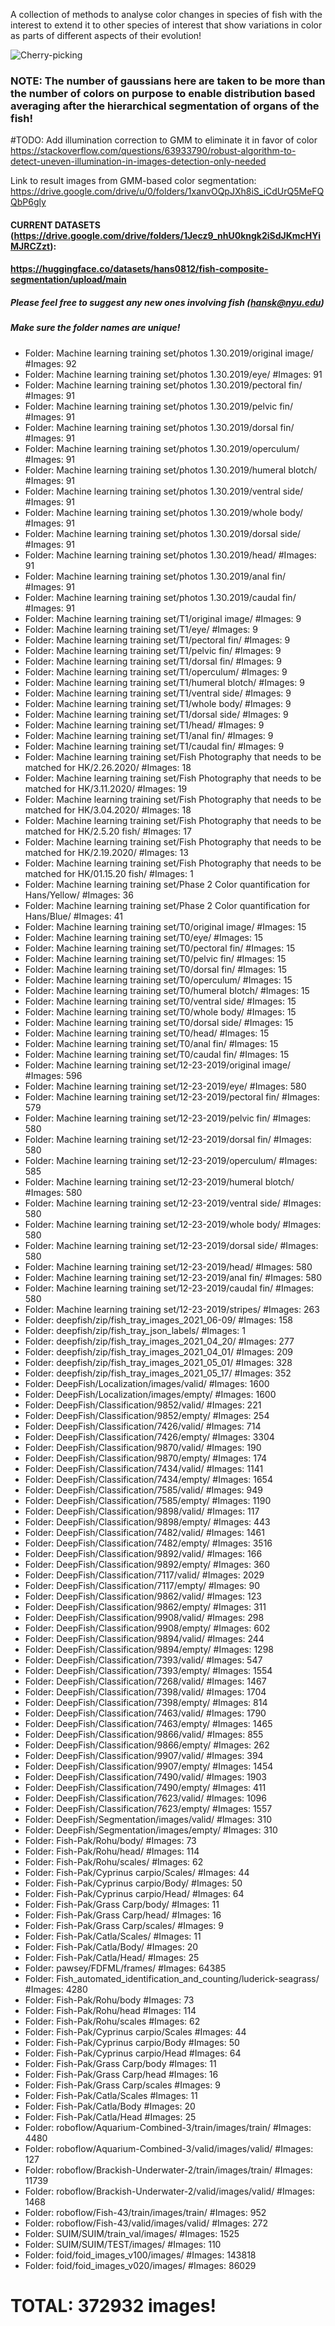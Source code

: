 A collection of methods to analyse color changes in species of fish with the interest to extend it to other species of interest that show variations in color as parts of different aspects of their evolution! 

![Cherry-picking](resources/sample_results.png?raw=true "Sample GMM Color Distributions")

### NOTE: The number of gaussians here are taken to be more than the number of colors on purpose to enable distribution based averaging after the hierarchical segmentation of organs of the fish!

#TODO: Add illumination correction to GMM to eliminate it in favor of color
https://stackoverflow.com/questions/63933790/robust-algorithm-to-detect-uneven-illumination-in-images-detection-only-needed

Link to result images from GMM-based color segmentation: https://drive.google.com/drive/u/0/folders/1xanvOQpJXh8iS_iCdUrQ5MeFQQbP6gly

#### CURRENT DATASETS (https://drive.google.com/drive/folders/1Jecz9_nhU0kngk2iSdJKmcHYiMJRCZzt):
#### https://huggingface.co/datasets/hans0812/fish-composite-segmentation/upload/main

##### Please feel free to suggest any new ones involving fish (hansk@nyu.edu)

##### Make sure the folder names are unique!

 - Folder: Machine learning training set/photos 1.30.2019/original image/ #Images: 92
 - Folder: Machine learning training set/photos 1.30.2019/eye/ #Images: 91
 - Folder: Machine learning training set/photos 1.30.2019/pectoral fin/ #Images: 91
 - Folder: Machine learning training set/photos 1.30.2019/pelvic fin/ #Images: 91
 - Folder: Machine learning training set/photos 1.30.2019/dorsal fin/ #Images: 91
 - Folder: Machine learning training set/photos 1.30.2019/operculum/ #Images: 91
 - Folder: Machine learning training set/photos 1.30.2019/humeral blotch/ #Images: 91
 - Folder: Machine learning training set/photos 1.30.2019/ventral side/ #Images: 91
 - Folder: Machine learning training set/photos 1.30.2019/whole body/ #Images: 91
 - Folder: Machine learning training set/photos 1.30.2019/dorsal side/ #Images: 91
 - Folder: Machine learning training set/photos 1.30.2019/head/ #Images: 91
 - Folder: Machine learning training set/photos 1.30.2019/anal fin/ #Images: 91
 - Folder: Machine learning training set/photos 1.30.2019/caudal fin/ #Images: 91
 - Folder: Machine learning training set/T1/original image/ #Images: 9
 - Folder: Machine learning training set/T1/eye/ #Images: 9
 - Folder: Machine learning training set/T1/pectoral fin/ #Images: 9
 - Folder: Machine learning training set/T1/pelvic fin/ #Images: 9
 - Folder: Machine learning training set/T1/dorsal fin/ #Images: 9
 - Folder: Machine learning training set/T1/operculum/ #Images: 9
 - Folder: Machine learning training set/T1/humeral blotch/ #Images: 9
 - Folder: Machine learning training set/T1/ventral side/ #Images: 9
 - Folder: Machine learning training set/T1/whole body/ #Images: 9
 - Folder: Machine learning training set/T1/dorsal side/ #Images: 9
 - Folder: Machine learning training set/T1/head/ #Images: 9
 - Folder: Machine learning training set/T1/anal fin/ #Images: 9
 - Folder: Machine learning training set/T1/caudal fin/ #Images: 9
 - Folder: Machine learning training set/Fish Photography that needs to be matched for HK/2.26.2020/ #Images: 18
 - Folder: Machine learning training set/Fish Photography that needs to be matched for HK/3.11.2020/ #Images: 19
 - Folder: Machine learning training set/Fish Photography that needs to be matched for HK/3.04.2020/ #Images: 18
 - Folder: Machine learning training set/Fish Photography that needs to be matched for HK/2.5.20 fish/ #Images: 17
 - Folder: Machine learning training set/Fish Photography that needs to be matched for HK/2.19.2020/ #Images: 13
 - Folder: Machine learning training set/Fish Photography that needs to be matched for HK/01.15.20 fish/ #Images: 1
 - Folder: Machine learning training set/Phase 2 Color quantification for Hans/Yellow/ #Images: 36
 - Folder: Machine learning training set/Phase 2 Color quantification for Hans/Blue/ #Images: 41
 - Folder: Machine learning training set/T0/original image/ #Images: 15
 - Folder: Machine learning training set/T0/eye/ #Images: 15
 - Folder: Machine learning training set/T0/pectoral fin/ #Images: 15
 - Folder: Machine learning training set/T0/pelvic fin/ #Images: 15
 - Folder: Machine learning training set/T0/dorsal fin/ #Images: 15
 - Folder: Machine learning training set/T0/operculum/ #Images: 15
 - Folder: Machine learning training set/T0/humeral blotch/ #Images: 15
 - Folder: Machine learning training set/T0/ventral side/ #Images: 15
 - Folder: Machine learning training set/T0/whole body/ #Images: 15
 - Folder: Machine learning training set/T0/dorsal side/ #Images: 15
 - Folder: Machine learning training set/T0/head/ #Images: 15
 - Folder: Machine learning training set/T0/anal fin/ #Images: 15
 - Folder: Machine learning training set/T0/caudal fin/ #Images: 15
 - Folder: Machine learning training set/12-23-2019/original image/ #Images: 596
 - Folder: Machine learning training set/12-23-2019/eye/ #Images: 580
 - Folder: Machine learning training set/12-23-2019/pectoral fin/ #Images: 579
 - Folder: Machine learning training set/12-23-2019/pelvic fin/ #Images: 580
 - Folder: Machine learning training set/12-23-2019/dorsal fin/ #Images: 580
 - Folder: Machine learning training set/12-23-2019/operculum/ #Images: 585
 - Folder: Machine learning training set/12-23-2019/humeral blotch/ #Images: 580
 - Folder: Machine learning training set/12-23-2019/ventral side/ #Images: 580
 - Folder: Machine learning training set/12-23-2019/whole body/ #Images: 580
 - Folder: Machine learning training set/12-23-2019/dorsal side/ #Images: 580
 - Folder: Machine learning training set/12-23-2019/head/ #Images: 580
 - Folder: Machine learning training set/12-23-2019/anal fin/ #Images: 580
 - Folder: Machine learning training set/12-23-2019/caudal fin/ #Images: 580
 - Folder: Machine learning training set/12-23-2019/stripes/ #Images: 263
 - Folder: deepfish/zip/fish_tray_images_2021_06-09/ #Images: 158
 - Folder: deepfish/zip/fish_tray_json_labels/ #Images: 1
 - Folder: deepfish/zip/fish_tray_images_2021_04_20/ #Images: 277
 - Folder: deepfish/zip/fish_tray_images_2021_04_01/ #Images: 209
 - Folder: deepfish/zip/fish_tray_images_2021_05_01/ #Images: 328
 - Folder: deepfish/zip/fish_tray_images_2021_05_17/ #Images: 352
 - Folder: DeepFish/Localization/images/valid/ #Images: 1600
 - Folder: DeepFish/Localization/images/empty/ #Images: 1600
 - Folder: DeepFish/Classification/9852/valid/ #Images: 221
 - Folder: DeepFish/Classification/9852/empty/ #Images: 254
 - Folder: DeepFish/Classification/7426/valid/ #Images: 714
 - Folder: DeepFish/Classification/7426/empty/ #Images: 3304
 - Folder: DeepFish/Classification/9870/valid/ #Images: 190
 - Folder: DeepFish/Classification/9870/empty/ #Images: 174
 - Folder: DeepFish/Classification/7434/valid/ #Images: 1141
 - Folder: DeepFish/Classification/7434/empty/ #Images: 1654
 - Folder: DeepFish/Classification/7585/valid/ #Images: 949
 - Folder: DeepFish/Classification/7585/empty/ #Images: 1190
 - Folder: DeepFish/Classification/9898/valid/ #Images: 117
 - Folder: DeepFish/Classification/9898/empty/ #Images: 443
 - Folder: DeepFish/Classification/7482/valid/ #Images: 1461
 - Folder: DeepFish/Classification/7482/empty/ #Images: 3516
 - Folder: DeepFish/Classification/9892/valid/ #Images: 166
 - Folder: DeepFish/Classification/9892/empty/ #Images: 360
 - Folder: DeepFish/Classification/7117/valid/ #Images: 2029
 - Folder: DeepFish/Classification/7117/empty/ #Images: 90
 - Folder: DeepFish/Classification/9862/valid/ #Images: 123
 - Folder: DeepFish/Classification/9862/empty/ #Images: 311
 - Folder: DeepFish/Classification/9908/valid/ #Images: 298
 - Folder: DeepFish/Classification/9908/empty/ #Images: 602
 - Folder: DeepFish/Classification/9894/valid/ #Images: 244
 - Folder: DeepFish/Classification/9894/empty/ #Images: 1298
 - Folder: DeepFish/Classification/7393/valid/ #Images: 547
 - Folder: DeepFish/Classification/7393/empty/ #Images: 1554
 - Folder: DeepFish/Classification/7268/valid/ #Images: 1467
 - Folder: DeepFish/Classification/7398/valid/ #Images: 1704
 - Folder: DeepFish/Classification/7398/empty/ #Images: 814
 - Folder: DeepFish/Classification/7463/valid/ #Images: 1790
 - Folder: DeepFish/Classification/7463/empty/ #Images: 1465
 - Folder: DeepFish/Classification/9866/valid/ #Images: 855
 - Folder: DeepFish/Classification/9866/empty/ #Images: 262
 - Folder: DeepFish/Classification/9907/valid/ #Images: 394
 - Folder: DeepFish/Classification/9907/empty/ #Images: 1454
 - Folder: DeepFish/Classification/7490/valid/ #Images: 1903
 - Folder: DeepFish/Classification/7490/empty/ #Images: 411
 - Folder: DeepFish/Classification/7623/valid/ #Images: 1096
 - Folder: DeepFish/Classification/7623/empty/ #Images: 1557
 - Folder: DeepFish/Segmentation/images/valid/ #Images: 310
 - Folder: DeepFish/Segmentation/images/empty/ #Images: 310
 - Folder: Fish-Pak/Rohu/body/ #Images: 73
 - Folder: Fish-Pak/Rohu/head/ #Images: 114
 - Folder: Fish-Pak/Rohu/scales/ #Images: 62
 - Folder: Fish-Pak/Cyprinus carpio/Scales/ #Images: 44
 - Folder: Fish-Pak/Cyprinus carpio/Body/ #Images: 50
 - Folder: Fish-Pak/Cyprinus carpio/Head/ #Images: 64
 - Folder: Fish-Pak/Grass Carp/body/ #Images: 11
 - Folder: Fish-Pak/Grass Carp/head/ #Images: 16
 - Folder: Fish-Pak/Grass Carp/scales/ #Images: 9
 - Folder: Fish-Pak/Catla/Scales/ #Images: 11
 - Folder: Fish-Pak/Catla/Body/ #Images: 20
 - Folder: Fish-Pak/Catla/Head/ #Images: 25
 - Folder: pawsey/FDFML/frames/ #Images: 64385
 - Folder: Fish_automated_identification_and_counting/luderick-seagrass/ #Images: 4280
 - Folder: Fish-Pak/Rohu/body #Images: 73
 - Folder: Fish-Pak/Rohu/head #Images: 114
 - Folder: Fish-Pak/Rohu/scales #Images: 62
 - Folder: Fish-Pak/Cyprinus carpio/Scales #Images: 44
 - Folder: Fish-Pak/Cyprinus carpio/Body #Images: 50
 - Folder: Fish-Pak/Cyprinus carpio/Head #Images: 64
 - Folder: Fish-Pak/Grass Carp/body #Images: 11
 - Folder: Fish-Pak/Grass Carp/head #Images: 16
 - Folder: Fish-Pak/Grass Carp/scales #Images: 9
 - Folder: Fish-Pak/Catla/Scales #Images: 11
 - Folder: Fish-Pak/Catla/Body #Images: 20
 - Folder: Fish-Pak/Catla/Head #Images: 25
 - Folder: roboflow/Aquarium-Combined-3/train/images/train/ #Images: 4480
 - Folder: roboflow/Aquarium-Combined-3/valid/images/valid/ #Images: 127
 - Folder: roboflow/Brackish-Underwater-2/train/images/train/ #Images: 11739
 - Folder: roboflow/Brackish-Underwater-2/valid/images/valid/ #Images: 1468
 - Folder: roboflow/Fish-43/train/images/train/ #Images: 952
 - Folder: roboflow/Fish-43/valid/images/valid/ #Images: 272
 - Folder: SUIM/SUIM/train_val/images/ #Images: 1525
 - Folder: SUIM/SUIM/TEST/images/ #Images: 110
 - Folder: foid/foid_images_v100/images/ #Images: 143818
 - Folder: foid/foid_images_v020/images/ #Images: 86029

# TOTAL: 372932 images!

